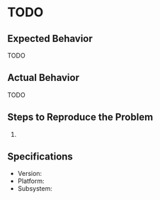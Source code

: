 # TODO

## Expected Behavior

TODO

## Actual Behavior

TODO

## Steps to Reproduce the Problem

1.

## Specifications

-   Version:
-   Platform:
-   Subsystem:
